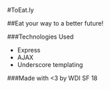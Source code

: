 #ToEat.ly

##Eat your way to a better future!

###Technologies Used

* Express
* AJAX
* Underscore templating

###Made with <3 by WDI SF 18